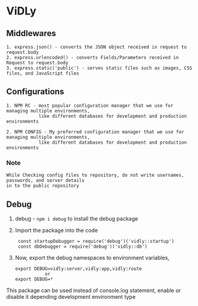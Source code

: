 # ViDLy


## Middlewares
    1. express.json() - converts the JSON object received in request to request.body
    2. express.urlencoded() - converts Fields/Parameters received in Request to request.body
    3. express.static('public') - serves static files such as images, CSS files, and JavaScript files

## Configurations

    1. NPM RC - most popular configuration manager that we use for managing multiple environments, 
                like different databases for development and production environments 
    
    2. NPM CONFIG - My preferred configuration manager that we use for managing multiple environments, 
                like different databases for development and production environments

### Note
    While Checking config files to repository, do not write usernames, passwords, and server details
    in to the public repository

## Debug
1. debug - `npm i debug` to install the debug package
   
2. Import the package into the code

        const startupDebugger = require('debug')('vidly::startup')
        const dbDebugger = require('debug')('vidly::db')

3. Now, export the debug namespaces to environment variables,

       export DEBUG=vidly:server,vidly:app,vidly:route
                  or
       export DEBUG=*


This package can be used instead of console.log statement, enable or disable it depending
development environment type